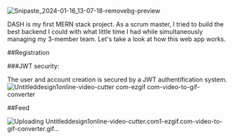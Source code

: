 ![Snipaste_2024-01-16_13-07-18-removebg-preview](https://github.com/DhiaBenHass1ne/DASH/assets/145467109/d0644af4-586d-4c01-bd3d-0d90ea8a17ae)

DASH is my first MERN stack project. As a scrum master, I tried to build the best backend I could with what little time I had while simultaneously managing my 3-member team.
Let's take a look at how this web app works.

##Registration

###JWT security:

The user and account creation is secured by a JWT authentification system.
![Untitleddesign1online-video-cutter com-ezgif com-video-to-gif-converter](https://github.com/DhiaBenHass1ne/DASH/assets/145467109/2300a077-9f5e-4b81-8497-65f4c6c20136)

##Feed

![Uploading Untitleddesign1online-video-cutter.com1-ezgif.com-video-to-gif-converter.gif…]()


